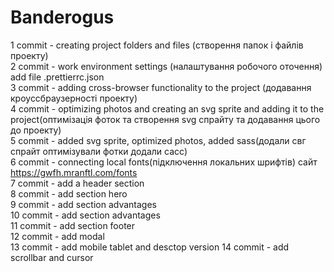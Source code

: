 # Banderogus

1 commit - creating project folders and files (створення папок і файлів проекту) <br>
2 commit - work environment settings (налаштування робочого оточення) add file .prettierrc.json <br>
3 commit - adding cross-browser functionality to the project (додавання кроуссбраузерності проекту) <br>
4 commit - optimizing photos and creating an svg sprite and adding it to the project(оптимізація фоток та створення svg спрайту та додавання цього до проекту)<br>
5 commit - added svg sprite, optimized photos, added sass(додали свг спрайт оптимізували фотки додали сасс)<br>
6 commit - connecting local fonts(підключення локальних шрифтів) сайт https://gwfh.mranftl.com/fonts<br>
7 commit - add a header section<br>
8 commit - add section hero<br>
9 commit - add section advantages<br>
10 commit - add section advantages<br>
11 commit - add section footer<br>
12 commit - add modal<br>
13 commit - add mobile tablet and desctop version
14 commit - add scrollbar and cursor
